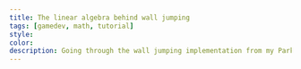 ```yaml
---
title: The linear algebra behind wall jumping
tags: [gamedev, math, tutorial]
style: 
color: 
description: Going through the wall jumping implementation from my Parkour Demo and explaining the linear algebra behind it.
---
```


